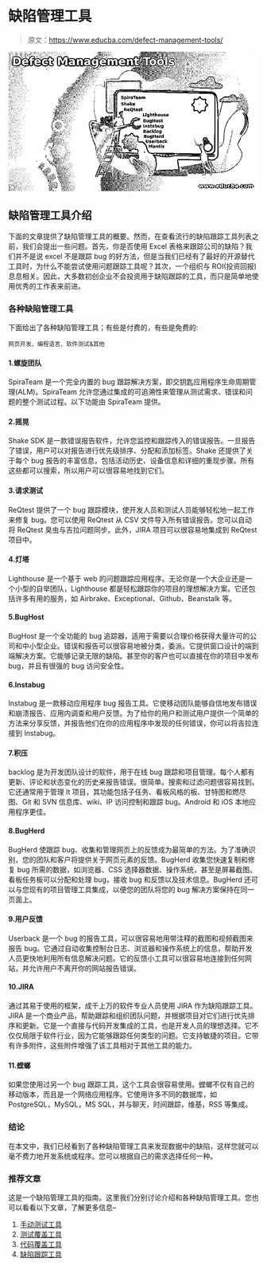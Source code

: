 # 缺陷管理工具

> 原文：<https://www.educba.com/defect-management-tools/>

![Defect Management Tools](img/bc3a7e5ee3fab01682f4efdd433aca9b.png)



## 缺陷管理工具介绍

下面的文章提供了缺陷管理工具的概要。然而，在查看流行的缺陷跟踪工具列表之前，我们会提出一些问题。首先，你是否使用 Excel 表格来跟踪公司的缺陷？我们并不是说 excel 不是跟踪 bug 的好方法，但是当我们已经有了最好的开源替代工具时，为什么不能尝试使用问题跟踪工具呢？其次，一个组织与 ROI(投资回报)息息相关。因此，大多数初创企业不会投资用于缺陷跟踪的工具，而只是简单地使用优秀的工作表来前进。

### 各种缺陷管理工具

下面给出了各种缺陷管理工具；有些是付费的，有些是免费的:

<small>网页开发、编程语言、软件测试&其他</small>

#### 1.螺旋团队

SpiraTeam 是一个完全内置的 bug 跟踪解决方案，即交钥匙应用程序生命周期管理(ALM)。SpiraTeam 允许您通过集成的可追溯性来管理从测试需求、错误和问题的整个测试过程。以下功能由 SpiraTeam 提供。

#### 2.摇晃

Shake SDK 是一款错误报告软件，允许您监控和跟踪传入的错误报告。一旦报告了错误，用户可以对报告进行优先级排序、分配和添加标签。Shake 还提供了关于每个 bug 报告的丰富信息，包括活动历史、设备信息和详细的重现步骤。所有这些都可以搜索，所以用户可以很容易地找到它们。

#### 3.请求测试

ReQtest 提供了一个 bug 跟踪模块，使开发人员和测试人员能够轻松地一起工作来修复 bug。您可以使用 ReQtest 从 CSV 文件导入所有错误报告。您可以自动将 ReQtest 臭虫与吉拉问题同步。此外，JIRA 项目可以很容易地集成到 ReQtest 项目中。

#### 4.灯塔

Lighthouse 是一个基于 web 的问题跟踪应用程序。无论你是一个大企业还是一个小型的自举团队，Lighthouse 都是轻松跟踪你的项目的理想解决方案。它还包括许多有用的服务，如 Airbrake、Exceptional、Github、Beanstalk 等。

#### 5.BugHost

BugHost 是一个全功能的 bug 追踪器，适用于需要以合理价格获得大量许可的公司和中小型企业。错误和报告可以很容易地被分类，委派。它提供窗口设计的端到端解决方案。它能够记录无限的缺陷。甚至你的客户也可以直接在你的项目中发布 bug，并且有很强的 bug 访问安全性。

#### 6.Instabug

Instabug 是一款移动应用程序 bug 报告工具。它使移动团队能够自信地发布错误和崩溃报告、应用内调查和用户反馈。为了给你的用户和测试用户提供一个简单的方法来分享反馈，并报告他们在你的应用程序中发现的任何错误，你可以将吉拉连接到 Instabug。

#### 7.积压

backlog 是为开发团队设计的软件，用于在线 bug 跟踪和项目管理。每个人都有更新、评论和状态变化的历史来报告错误。很简单。搜索和过滤问题很容易找到。它还通常用于管理 It 项目，其功能包括子任务、看板风格的板、甘特图和燃尽图、Git 和 SVN 信息库、wiki、IP 访问控制和跟踪 bug。Android 和 iOS 本地应用程序更佳。

#### 8.BugHerd

BugHerd 使跟踪 bug、收集和管理网页上的反馈成为最简单的方法。为了准确识别，您的团队和客户将提供关于网页元素的反馈。BugHerd 收集您快速复制和修复 bug 所需的数据，如浏览器、CSS 选择器数据、操作系统，甚至是屏幕截图。看板任务板可以分配和处理 bug，接收 bug 和反馈以及技术信息。BugHerd 还可以与您现有的项目管理工具集成，以便您的团队将您的 bug 解决方案保持在同一页面上。

#### 9.用户反馈

Userback 是一个 bug 的报告工具，可以很容易地用带注释的截图和视频截图来报告 bug。它通过自动收集控制台日志、浏览器和操作系统上的信息，帮助开发人员更快地利用所有信息解决问题。它的反馈小工具可以很容易地连接到任何网站，并允许用户不离开你的网站报告错误。

#### 10.JIRA

通过其易于使用的框架，成千上万的软件专业人员使用 JIRA 作为缺陷跟踪工具。JIRA 是一个商业产品，帮助跟踪和组织团队问题，并根据项目对它们进行优先排序和更新。它是一个直接与代码开发集成的工具，也是开发人员的理想选择。它不仅仅局限于软件行业，因为它能够跟踪任何类型的问题。它支持敏捷的项目。它带有许多附件，这些附件增强了该工具相对于其他工具的能力。

#### 11.螳螂

如果您使用过另一个 bug 跟踪工具，这个工具会很容易使用。螳螂不仅有自己的移动版本，而且是一个网络应用程序。它使用许多不同的数据库，如 PostgreSQL，MySQL，MS SQL，并与聊天，时间跟踪，维基，RSS 等集成。

### 结论

在本文中，我们已经看到了各种缺陷管理工具来发现数据中的缺陷，这样您就可以毫不费力地开发系统或程序。您可以根据自己的需求选择任何一种。

### 推荐文章

这是一个缺陷管理工具的指南。这里我们分别讨论介绍和各种缺陷管理工具。您也可以看看以下文章，了解更多信息–

1.  [手动测试工具](https://www.educba.com/manual-testing-tools/)
2.  [测试覆盖工具](https://www.educba.com/test-coverage-tools/)
3.  [代码覆盖工具](https://www.educba.com/code-coverage-tools/)
4.  [缺陷跟踪工具](https://www.educba.com/defect-tracking-tools/)





